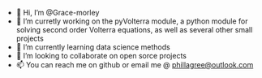 - 👋 Hi, I’m @Grace-morley
- 👀 I’m curretly working on the pyVolterra module, a python module for solving second order Volterra equations, as well as several other small projects 
- 🌱 I’m currently learning data science methods
- 💞️ I’m looking to collaborate on open sorce projects
- 📫 You can reach me on github or email me @ phillagree@outlook.com
